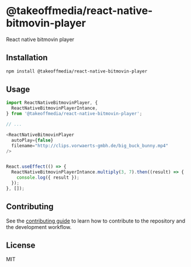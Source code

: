 # @takeoffmedia/react-native-bitmovin-player

React native bitmovin player

## Installation

```sh
npm install @takeoffmedia/react-native-bitmovin-player
```

## Usage

```js
import ReactNativeBitmovinPlayer, {
  ReactNativeBitmovinPlayerIntance,
} from '@takeoffmedia/react-native-bitmovin-player';

// ...

<ReactNativeBitmovinPlayer
  autoPlay={false}
  filename="http://clips.vorwaerts-gmbh.de/big_buck_bunny.mp4"
/>


React.useEffect(() => {
  ReactNativeBitmovinPlayerIntance.multiply(3, 7).then((result) => {
    console.log({ result });
  });
}, []);
```

## Contributing

See the [contributing guide](CONTRIBUTING.md) to learn how to contribute to the repository and the development workflow.

## License

MIT
